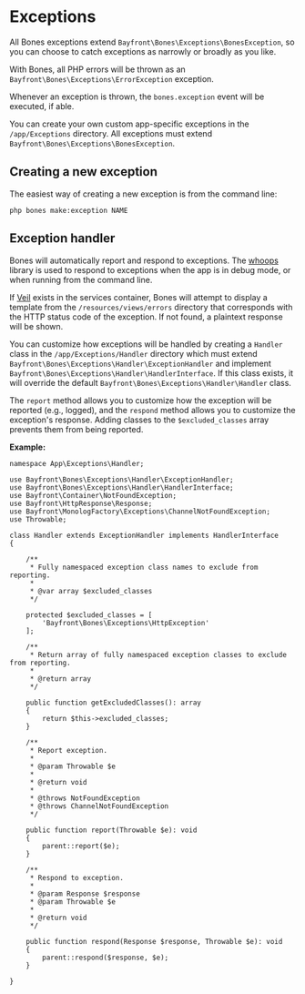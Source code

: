 # Exceptions

All Bones exceptions extend `Bayfront\Bones\Exceptions\BonesException`, so you can choose to catch exceptions as narrowly or broadly as you like.

With Bones, all PHP errors will be thrown as an `Bayfront\Bones\Exceptions\ErrorException` exception. 

Whenever an exception is thrown, the `bones.exception` event will be executed, if able.

You can create your own custom app-specific exceptions in the `/app/Exceptions` directory.
All exceptions must extend `Bayfront\Bones\Exceptions\BonesException`. 

## Creating a new exception

The easiest way of creating a new exception is from the command line:

```
php bones make:exception NAME
```

## Exception handler

Bones will automatically report and respond to exceptions. 
The [whoops](https://github.com/filp/whoops) library is used to respond to exceptions when the app is in debug mode, or when running from the command line.

If [Veil](libraries/views.md) exists in the services container, Bones will attempt to display a template from the `/resources/views/errors` directory that corresponds with the HTTP status code of the exception.
If not found, a plaintext response will be shown.

You can customize how exceptions will be handled by creating a `Handler` class in the `/app/Exceptions/Handler` directory which must extend `Bayfront\Bones\Exceptions\Handler\ExceptionHandler` and implement `Bayfront\Bones\Exceptions\Handler\HandlerInterface`.
If this class exists, it will override the default `Bayfront\Bones\Exceptions\Handler\Handler` class. 

The `report` method allows you to customize how the exception will be reported (e.g., logged), and the `respond` method allows you to customize the exception's response.
Adding classes to the `$excluded_classes` array prevents them from being reported.

**Example:**

```
namespace App\Exceptions\Handler;

use Bayfront\Bones\Exceptions\Handler\ExceptionHandler;
use Bayfront\Bones\Exceptions\Handler\HandlerInterface;
use Bayfront\Container\NotFoundException;
use Bayfront\HttpResponse\Response;
use Bayfront\MonologFactory\Exceptions\ChannelNotFoundException;
use Throwable;

class Handler extends ExceptionHandler implements HandlerInterface
{

    /**
     * Fully namespaced exception class names to exclude from reporting.
     *
     * @var array $excluded_classes
     */

    protected $excluded_classes = [
        'Bayfront\Bones\Exceptions\HttpException'
    ];

    /**
     * Return array of fully namespaced exception classes to exclude from reporting.
     *
     * @return array
     */

    public function getExcludedClasses(): array
    {
        return $this->excluded_classes;
    }

    /**
     * Report exception.
     *
     * @param Throwable $e
     *
     * @return void
     *
     * @throws NotFoundException
     * @throws ChannelNotFoundException
     */

    public function report(Throwable $e): void
    {
        parent::report($e);
    }

    /**
     * Respond to exception.
     *
     * @param Response $response
     * @param Throwable $e
     *
     * @return void
     */

    public function respond(Response $response, Throwable $e): void
    {
        parent::respond($response, $e);
    }

}
```